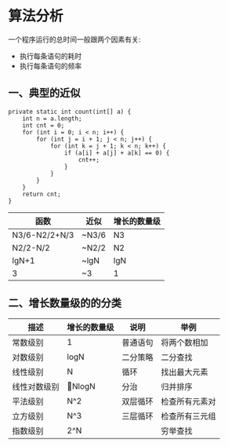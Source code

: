 # 算法分析

一个程序运行的总时间一般跟两个因素有关:

- 执行每条语句的耗时
- 执行每条语句的频率

## 一、典型的近似

    private static int count(int[] a) {
        int n = a.length;
        int cnt = 0;
        for (int i = 0; i < n; i++) {
            for (int j = i + 1; j < n; j++) {
                for (int k = j + 1; k < n; k++) {
                    if (a[i] + a[j] + a[k] == 0) {
                        cnt++;
                    }
                }
            }
        }
        return cnt;
    }

函数 | 近似 | 增长的数量级
---|---|---
N3/6-N2/2+N/3 | ~N3/6 | N3
N2/2-N/2 | ~N2/2 | N2
lgN+1 | ~lgN | lgN
3 | ~3 | 1

## 二、增长数量级的的分类

描述 | 增长的数量级 | 说明 | 举例
---|---|---|---
常数级别|1|普通语句|将两个数相加
对数级别|logN|二分策略|二分查找
线性级别|N|循环|找出最大元素
线性对数级别|NlogN|分治|归并排序
平法级别|N^2|双层循环|检查所有元素对
立方级别|N^3|三层循环|检查所有三元组
指数级别|2^N||穷举查找|检查所有子集